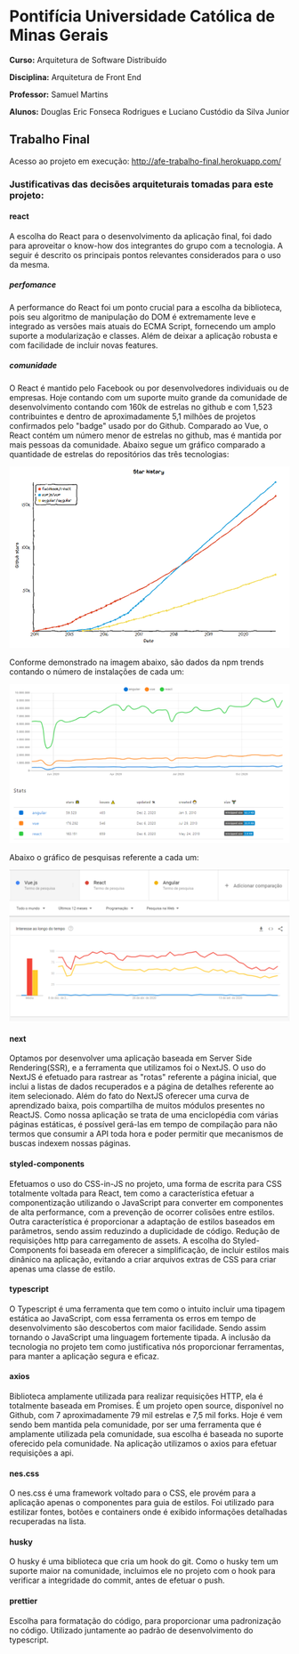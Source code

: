 # Pontifícia Universidade Católica de Minas Gerais

**Curso:** Arquitetura de Software Distribuído

**Disciplina:** Arquitetura de Front End

**Professor:** Samuel Martins

**Alunos:** Douglas Eric Fonseca Rodrigues e Luciano Custódio da Silva Junior

## Trabalho Final

Acesso ao projeto em execução: http://afe-trabalho-final.herokuapp.com/

### Justificativas das decisões arquiteturais tomadas para este projeto:

#### react

A escolha do React para o desenvolvimento da aplicação final, foi dado para aproveitar o know-how dos integrantes do grupo com a tecnologia. A seguir é descrito os principais pontos relevantes considerados para o uso da mesma.

##### perfomance

A performance do React foi um ponto crucial para a escolha da biblioteca, pois seu algoritmo de manipulação do DOM é extremamente leve e integrado as versões mais atuais do ECMA Script, fornecendo um amplo suporte a modularização e classes. Além de deixar a aplicação robusta e com facilidade de incluir novas features.

##### comunidade

O React é mantido pelo Facebook ou por desenvolvedores individuais ou de empresas. Hoje contando com um suporte muito grande da comunidade de desenvolvimento contando com 160k de estrelas no github e com 1,523 contribuintes e dentro de aproximadamente 5,1 milhões de projetos confirmados pelo "badge" usado por do Github. Comparado ao Vue, o React contém um número menor de estrelas no github, mas é mantida por mais pessoas da comunidade. Abaixo segue um gráfico comparado a quantidade de estrelas do repositórios das três tecnologias:

![Github Stars](https://github.com/dougefr/afe-trabalho-final/blob/master/images/starsGit.png?raw=true)

Conforme demonstrado na imagem abaixo, são dados da npm trends contando o número de instalações de cada um:

![NPM Trends](https://github.com/dougefr/afe-trabalho-final/blob/master/images/npmTrends1.png?raw=true)

Abaixo o gráfico de pesquisas referente a cada um:

![Google Trends](https://github.com/dougefr/afe-trabalho-final/blob/master/images/googleTrends.png?raw=true)

#### next

Optamos por desenvolver uma aplicação baseada em Server Side Rendering(SSR), e a ferramenta que utilizamos foi o NextJS. O uso do NextJS é efetuado para rastrear as "rotas" referente a página inicial, que inclui a listas de dados recuperados e a página de detalhes referente ao item selecionado. Além do fato do NextJS oferecer uma curva de aprendizado baixa, pois compartilha de muitos módulos presentes no ReactJS. Como nossa aplicação se trata de uma enciclopédia com várias páginas estáticas, é possível gerá-las em tempo de compilação para não termos que consumir a API toda hora e poder permitir que mecanismos de buscas indexem nossas páginas. 

#### styled-components

Efetuamos o uso do CSS-in-JS no projeto, uma forma de escrita para CSS totalmente voltada para React, tem como a característica efetuar a componentização utilizando o JavaScript para converter em componentes de alta performance, com a prevenção de ocorrer colisões entre estilos. Outra característica é proporcionar a adaptação de estilos baseados em parâmetros, sendo assim reduzindo a duplicidade de código. Redução de requisições http para carregamento de assets. A escolha do Styled-Components foi baseada em oferecer a simplificação, de incluir estilos mais dinânico na aplicação, evitando a criar arquivos extras de CSS para criar apenas uma classe de estilo.

#### typescript

O Typescript é uma ferramenta que tem como o intuito incluir uma tipagem estática ao JavaScript, com essa ferramenta os erros em tempo de desenvolvimento são descobertos com maior facilidade. Sendo assim tornando o JavaScript uma linguagem fortemente tipada. A inclusão da tecnologia no projeto tem como justificativa nós proporcionar ferramentas, para manter a aplicação segura e eficaz.

#### axios

Biblioteca amplamente utilizada para realizar requisições HTTP, ela é totalmente baseada em Promises. É um projeto open source, disponível no Github, com 7 aproximadamente 79 mil estrelas e 7,5 mil forks. Hoje é vem sendo bem mantida pela comunidade, por ser uma ferramenta que é amplamente utilizada pela comunidade, sua escolha é baseada no suporte oferecido pela comunidade. Na aplicação utilizamos o axios para efetuar requisições a api.

#### nes.css

O nes.css é uma framework voltado para o CSS, ele provém para a aplicação apenas o componentes para guia de estilos. Foi utilizado para estilizar fontes, botões e containers onde é exibido informações detalhadas recuperadas na lista.

#### husky

O husky é uma biblioteca que cria um hook do git. Como o husky tem um suporte maior na comunidade, incluimos ele no projeto com o hook para verificar a integridade do commit, antes de efetuar o push.

#### prettier

Escolha para formatação do código, para proporcionar uma padronização no código. Utilizado juntamente ao padrão de desenvolvimento do typescript.
